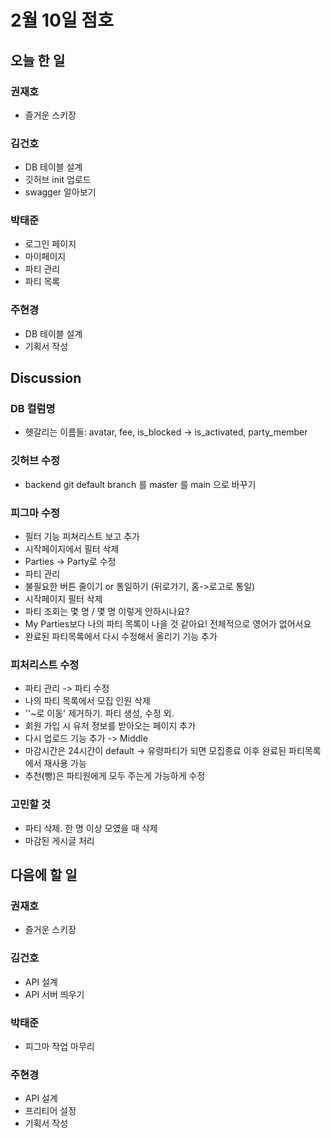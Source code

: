 # 2월 10일 점호
## 오늘 한 일

### 권재호
- 즐거운 스키장

### 김건호
- DB 테이블 설계
- 깃허브 init 업로드
- swagger 알아보기

### 박태준
- 로그인 페이지
- 마이페이지
- 파티 관리
- 파티 목록
        
### 주현경
 - DB 테이블 설계
 - 기획서 작성 


## Discussion
### DB 컬럼명
- 헷갈리는 이름들: avatar, fee, is_blocked -> is_activated, party_member 

### 깃허브 수정
- backend git default branch 를 master 를 main 으로 바꾸기

### 피그마 수정
- 필터 기능 피쳐리스트 보고 추가  
- 시작페이지에서 필터 삭제 
- Parties -> Party로 수정
- 파티 관리
- 불필요한 버튼 줄이기 or 통일하기 (뒤로가기, 홈->로고로 통일)
- 시작페이지 필터 삭제
- 파티 조회는 몇 명 / 몇 명 이렇게 안하시나요?
- My Parties보다 나의 파티 목록이 나을 것 같아요! 전체적으로 영어가 없어서요
- 완료된 파티목록에서 다시 수정해서 올리기 기능 추가

### 피처리스트 수정
- 파티 관리 -> 파티 수정
- 나의 파티 목록에서 모집 인원 삭제
- ''~로 이동' 제거하기. 파티 생성, 수정 외. 
- 회원 가입 시 유저 정보를 받아오는 페이지 추가 
- 다시 업로드 기능 추가 -> Middle
- 마감시간은 24시간이 default -> 유령파티가 되면 모집종료 이후 완료된 파티목록에서 재사용 가능 
- 추천(빵)은 파티원에게 모두 주는게 가능하게 수정 

### 고민할 것
- 파티 삭제. 한 명 이상 모였을 때 삭제
- 마감된 게시글 처리 


## 다음에 할 일

### 권재호
- 즐거운 스키장

### 김건호
- API 설계
- API 서버 띄우기

### 박태준 
- 피그마 작업 마무리
 
### 주현경
 - API 설계
 - 프리티어 설정
 - 기획서 작성

